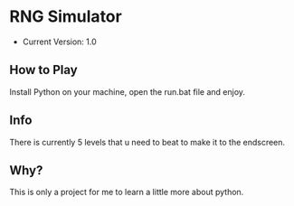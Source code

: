 # RNG Simulator
- Current Version: 1.0

## How to Play
Install Python on your machine, open the run.bat file and enjoy.

## Info
There is currently 5 levels that u need to beat to make it to the endscreen.

## Why?
This is only a project for me to learn a little more about python.